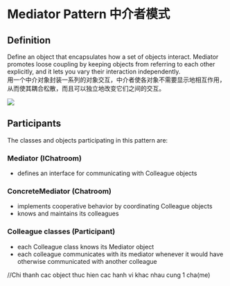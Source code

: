 # Mediator Pattern 中介者模式
## Definition

Define an object that encapsulates how a set of objects interact. Mediator promotes loose coupling by keeping objects from referring to each other explicitly, and it lets you vary their interaction independently.
<br>用一个中介对象封装一系列的对象交互，中介者使各对象不需要显示地相互作用，从而使其耦合松散，而且可以独立地改变它们之间的交互。

![](https://github.com/QianMo/Unity-Design-Pattern/blob/master/UML_Picture/mediator.gif)


## Participants

The classes and objects participating in this pattern are:

### Mediator  (IChatroom)
* defines an interface for communicating with Colleague objects

### ConcreteMediator  (Chatroom)
* implements cooperative behavior by coordinating Colleague objects
* knows and maintains its colleagues

### Colleague classes  (Participant)
* each Colleague class knows its Mediator object
* each colleague communicates with its mediator whenever it would have otherwise communicated with another colleague

//Chi thanh cac object thuc hien cac hanh vi khac nhau cung 1 cha(me)

